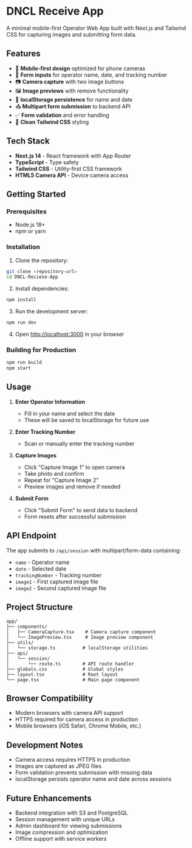# DNCL Receive App

A minimal mobile-first Operator Web App built with Next.js and Tailwind CSS for capturing images and submitting form data.

## Features

- 📱 **Mobile-first design** optimized for phone cameras
- 📝 **Form inputs** for operator name, date, and tracking number
- 📷 **Camera capture** with two image buttons
- 🖼️ **Image previews** with remove functionality
- 💾 **localStorage persistence** for name and date
- 📤 **Multipart form submission** to backend API
- ✅ **Form validation** and error handling
- 🎨 **Clean Tailwind CSS** styling

## Tech Stack

- **Next.js 14** - React framework with App Router
- **TypeScript** - Type safety
- **Tailwind CSS** - Utility-first CSS framework
- **HTML5 Camera API** - Device camera access

## Getting Started

### Prerequisites

- Node.js 18+ 
- npm or yarn

### Installation

1. Clone the repository:
```bash
git clone <repository-url>
cd DNCL-Recieve-App
```

2. Install dependencies:
```bash
npm install
```

3. Run the development server:
```bash
npm run dev
```

4. Open [http://localhost:3000](http://localhost:3000) in your browser

### Building for Production

```bash
npm run build
npm start
```

## Usage

1. **Enter Operator Information**
   - Fill in your name and select the date
   - These will be saved to localStorage for future use

2. **Enter Tracking Number**
   - Scan or manually enter the tracking number

3. **Capture Images**
   - Click "Capture Image 1" to open camera
   - Take photo and confirm
   - Repeat for "Capture Image 2"
   - Preview images and remove if needed

4. **Submit Form**
   - Click "Submit Form" to send data to backend
   - Form resets after successful submission

## API Endpoint

The app submits to `/api/session` with multipart/form-data containing:
- `name` - Operator name
- `date` - Selected date
- `trackingNumber` - Tracking number
- `image1` - First captured image file
- `image2` - Second captured image file

## Project Structure

```
app/
├── components/
│   ├── CameraCapture.tsx    # Camera capture component
│   └── ImagePreview.tsx     # Image preview component
├── utils/
│   └── storage.ts          # localStorage utilities
├── api/
│   └── session/
│       └── route.ts        # API route handler
├── globals.css             # Global styles
├── layout.tsx              # Root layout
└── page.tsx                # Main page component
```

## Browser Compatibility

- Modern browsers with camera API support
- HTTPS required for camera access in production
- Mobile browsers (iOS Safari, Chrome Mobile, etc.)

## Development Notes

- Camera access requires HTTPS in production
- Images are captured as JPEG files
- Form validation prevents submission with missing data
- localStorage persists operator name and date across sessions

## Future Enhancements

- Backend integration with S3 and PostgreSQL
- Session management with unique URLs
- Admin dashboard for viewing submissions
- Image compression and optimization
- Offline support with service workers